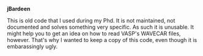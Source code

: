 **jBardeen**

This is old code that I used during my Phd. 
It is not maintained, not documented and solves something very specific. As such it is unusable.
It might help you to get an idea on how to read VASP's WAVECAR files, however. That's why I wanted to keep a copy of this code, even though it is embarassingly ugly.
